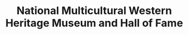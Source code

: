 ---
layout: repo
title: "National Multicultural Western Heritage Museum and Hall of Fame"
id: 16778
permalink: repos/16778/
---